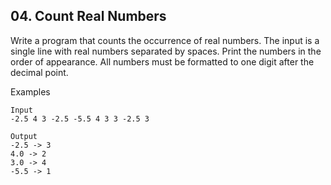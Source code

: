 ## 04. Count Real Numbers 

Write a program that counts the occurrence of real numbers. The input is a single line with real numbers separated by spaces. Print the numbers in the order of appearance. All numbers must be formatted to one digit after the decimal point.

Examples
```
Input	     
-2.5 4 3 -2.5 -5.5 4 3 3 -2.5 3
	
Output
-2.5 -> 3
4.0 -> 2
3.0 -> 4
-5.5 -> 1
```
